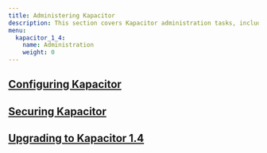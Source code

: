 ```yaml
---
title: Administering Kapacitor
description: This section covers Kapacitor administration tasks, including configuring, securing, and upgrading.
menu:
  kapacitor_1_4:
    name: Administration
    weight: 0
---
```


## [Configuring Kapacitor](/kapacitor/v1.4/administration/configuration/)

## [Securing Kapacitor](/kapacitor/v1.4/administration/security/)

## [Upgrading to Kapacitor 1.4](/kapacitor/v1.4/administration/upgrading/)
